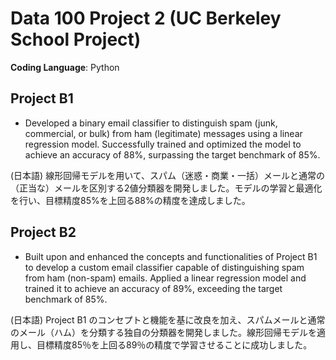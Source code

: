# Data 100 Project 2 (UC Berkeley School Project)
**Coding Language**: Python
## Project B1 
- Developed a binary email classifier to distinguish spam (junk, commercial, or bulk) from ham (legitimate) messages using a linear regression model. Successfully trained and optimized the model to achieve an accuracy of 88%, surpassing the target benchmark of 85%.

(日本語)
線形回帰モデルを用いて、スパム（迷惑・商業・一括）メールと通常の（正当な）メールを区別する2値分類器を開発しました。モデルの学習と最適化を行い、目標精度85%を上回る88%の精度を達成しました。

## Project B2 
- Built upon and enhanced the concepts and functionalities of Project B1 to develop a custom email classifier capable of distinguishing spam from ham (non-spam) emails. Applied a linear regression model and trained it to achieve an accuracy of 89%, exceeding the target benchmark of 85%.

(日本語)
Project B1 のコンセプトと機能を基に改良を加え、スパムメールと通常のメール（ハム）を分類する独自の分類器を開発しました。線形回帰モデルを適用し、目標精度85％を上回る89％の精度で学習させることに成功しました。

